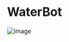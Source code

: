 # WaterBot



![image](https://cdn.discordapp.com/attachments/911356442777370665/921204391170691122/unknown.png)
